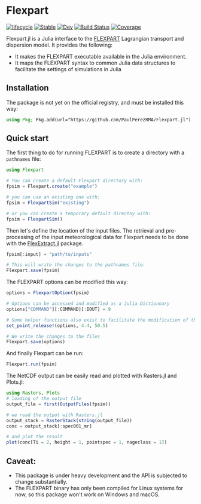 # Flexpart

[![lifecycle](https://www.repostatus.org/badges/latest/wip.svg)](https://www.repostatus.org/#wip)
[![Stable](https://img.shields.io/badge/docs-stable-blue.svg)](https://tcarion.github.io/Flexpart.jl/stable/)
[![Dev](https://img.shields.io/badge/docs-dev-blue.svg)](https://tcarion.github.io/Flexpart.jl/dev/)
[![Build Status](https://github.com/tcarion/Flexpart.jl/actions/workflows/CI.yml/badge.svg?branch=main)](https://github.com/tcarion/Flexpart.jl/actions/workflows/CI.yml?query=branch%3Amain)
[![Coverage](https://codecov.io/gh/tcarion/Flexpart.jl/branch/main/graph/badge.svg)](https://codecov.io/gh/tcarion/Flexpart.jl)

Flexpart.jl is a Julia interface to the [FLEXPART](https://www.flexpart.eu/) Lagrangian transport and dispersion model. It provides the following:

- It makes the FLEXPART executable available in the Julia environment.
- It maps the FLEXPART syntax to common Julia data structures to facilitate the settings of simulations in Julia

## Installation
The package is not yet on the official registry, and must be installed this way:
```julia
using Pkg; Pkg.add(url="https://github.com/PaulPerezRMA/Flexpart.jl")
```

## Quick start
The first thing to do for running FLEXPART is to create a directory with a `pathnames` file:
```julia
using Flexpart

# You can create a default Flexpart directory with:
fpsim = Flexpart.create("example")

# you can use an existing one with:
fpsim = FlexpartSim("existing")

# or you can create a temporary default directoy with:
fpsim = FlexpartSim()
```

Then let's define the location of the input files. The retrieval and pre-processing of the input meteorological data for Flexpart needs to be done with the [FlexExtract.jl](https://github.com/tcarion/FlexExtract.jl) package.
```julia
fpsim[:input] = "path/to/inputs"

# This will write the changes to the pathnames file.
Flexpart.save(fpsim)
```

The FLEXPART options can be modified this way:

```julia
options = FlexpartOption(fpsim)

# Options can be accessed and modified as a Julia Dictionnary
options["COMMAND"][:COMMAND][:IOUT] = 9

# Some helper functions also exist to facilitate the modification of the options
set_point_release!(options, 4.4, 50.5)

# We write the changes to the files
Flexpart.save(options)
```

And finally Flexpart can be run:
```julia
Flexpart.run(fpsim)
```

The NetCDF output can be easily read and plotted with Rasters.jl and Plots.jl:

```julia
using Rasters, Plots
# loading of the output file
output_file = first(OutputFiles(fpsim))

# we read the output with Rasters.jl
output_stack = RasterStack(string(output_file))
conc = output_stack[:spec001_mr]

# and plot the result
plot(conc[Ti = 2, height = 1, pointspec = 1, nageclass = 1])
```

## Caveat:
- This package is under heavy development and the API is subjected to change substantially.
- The FLEXPART binary has only been compiled for Linux systems for now, so this package won't work on Windows and macOS.
